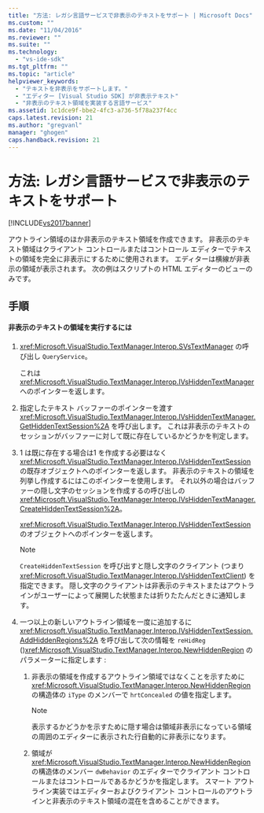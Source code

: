 ```yaml
---
title: "方法: レガシ言語サービスで非表示のテキストをサポート | Microsoft Docs"
ms.custom: ""
ms.date: "11/04/2016"
ms.reviewer: ""
ms.suite: ""
ms.technology: 
  - "vs-ide-sdk"
ms.tgt_pltfrm: ""
ms.topic: "article"
helpviewer_keywords: 
  - "テキストを非表示をサポートします。"
  - "エディター [Visual Studio SDK] が非表示テキスト"
  - "非表示のテキスト領域を実装する言語サービス"
ms.assetid: 1c1dce9f-bbe2-4fc3-a736-5f78a237f4cc
caps.latest.revision: 21
ms.author: "gregvanl"
manager: "ghogen"
caps.handback.revision: 21
---
```

# 方法: レガシ言語サービスで非表示のテキストをサポート
[!INCLUDE[vs2017banner](../../code-quality/includes/vs2017banner.md)]

アウトライン領域のほか非表示のテキスト領域を作成できます。  非表示のテキスト領域はクライアント コントロールまたはコントロール エディターでテキストの領域を完全に非表示にするために使用されます。  エディターは横線が非表示の領域が表示されます。  次の例はスクリプトの HTML エディターのビューのみです。  
  
## 手順  
  
#### 非表示のテキストの領域を実行するには  
  
1.  <xref:Microsoft.VisualStudio.TextManager.Interop.SVsTextManager> の呼び出し `QueryService`。  
  
     これは <xref:Microsoft.VisualStudio.TextManager.Interop.IVsHiddenTextManager> へのポインターを返します。  
  
2.  指定したテキスト バッファーのポインターを渡す <xref:Microsoft.VisualStudio.TextManager.Interop.IVsHiddenTextManager.GetHiddenTextSession%2A> を呼び出します。  これは非表示のテキストのセッションがバッファーに対して既に存在しているかどうかを判定します。  
  
3.  1 は既に存在する場合は1 を作成する必要はなく<xref:Microsoft.VisualStudio.TextManager.Interop.IVsHiddenTextSession> の既存オブジェクトへのポインターを返します。  非表示のテキストの領域を列挙し作成するにはこのポインターを使用します。  それ以外の場合はバッファーの隠し文字のセッションを作成するの呼び出しの <xref:Microsoft.VisualStudio.TextManager.Interop.IVsHiddenTextManager.CreateHiddenTextSession%2A>。  
  
     <xref:Microsoft.VisualStudio.TextManager.Interop.IVsHiddenTextSession> のオブジェクトへのポインターを返します。  
  
    > [!NOTE]
    >  `CreateHiddenTextSession` を呼び出すと隠し文字のクライアント \(つまり<xref:Microsoft.VisualStudio.TextManager.Interop.IVsHiddenTextClient>\) を指定できます。  隠し文字のクライアントは非表示のテキストまたはアウトラインがユーザーによって展開した状態または折りたたんだときに通知します。  
  
4.  一つ以上の新しいアウトライン領域を一度に追加するに <xref:Microsoft.VisualStudio.TextManager.Interop.IVsHiddenTextSession.AddHiddenRegions%2A> を呼び出して次の情報を `reHidReg` \(\)<xref:Microsoft.VisualStudio.TextManager.Interop.NewHiddenRegion> のパラメーターに指定します :  
  
    1.  非表示の領域を作成するアウトライン領域ではなくことを示すために <xref:Microsoft.VisualStudio.TextManager.Interop.NewHiddenRegion> の構造体の `iType` のメンバーで `hrtConcealed` の値を指定します。  
  
        > [!NOTE]
        >  表示するかどうかを示すために隠す場合は領域非表示になっている領域の周囲のエディターに表示された行自動的に非表示になります。  
  
    2.  領域が <xref:Microsoft.VisualStudio.TextManager.Interop.NewHiddenRegion> の構造体のメンバー `dwBehavior` のエディターでクライアント コントロールまたはコントロールであるかどうかを指定します。  スマート アウトライン実装ではエディターおよびクライアント コントロールのアウトラインと非表示のテキスト領域の混在を含めることができます。